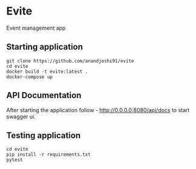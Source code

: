 # Evite

Event management app

## Starting application

```shell
git clone https://github.com/anandjoshi91/evite
cd evite
docker build -t evite:latest .
docker-compose up
```

## API Documentation

After starting the application follow - http://0.0.0.0:8080/api/docs to start swagger ui.

## Testing application

```shell
cd evite
pip install -r requirements.txt
pytest
```
